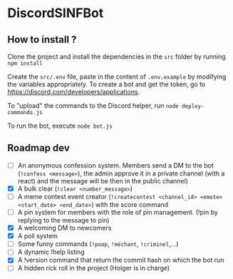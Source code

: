 # DiscordSINFBot

## How to install ?
Clone the project and install the dependencies in the `src` folder by running
```npm install```

Create the `src/.env` file, paste in the content of `.env.example` by modifying the variables appropriately.
To create a bot and get the token, go to https://discord.com/developers/applications.

To "upload" the commands to the Discord helper, run
```node deploy-commands.js```

To run the bot, execute
```node bot.js```

## Roadmap dev
- [ ] An anonymous confession system. Members send a DM to the bot (`!confess <message>`), the admin approve it in a private channel (with a react) and the message will be then in the public channel) 
- [x] A bulk clear (`!clear <number_message>`)
- [ ] A meme contest event creator (`!createcontest <channel_id> <emote> <start_date> <end_date>`) with the score command
- [ ] A pin system for members with the role of pin management. (!pin by replying to the message to pin) 
- [x] A welcoming DM to newcomers
- [x] A poll system
- [ ] Some funny commands (`!poop`, `!méchant`, `!criminel`,...)
- [ ] A dynamic !help listing
- [x] A !version command that return the commit hash on which the bot run
- [ ] A hidden rick roll in the project (Holger is in charge)
